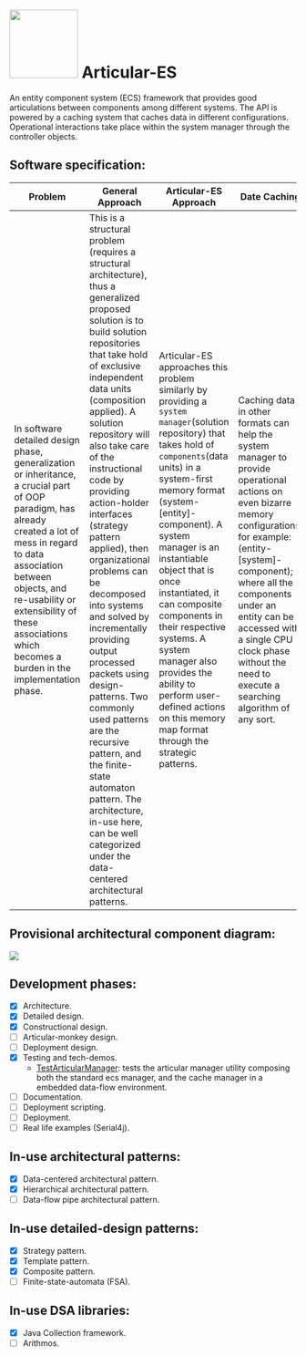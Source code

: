 # <img src="https://github.com/Software-Hardware-Codesign/Articular-ES/assets/60224159/6d7d9ff3-60f9-476e-85aa-686ca4330b7f" width=120 height=120/> Articular-ES
An entity component system (ECS) framework that provides good articulations between components
among different systems. The API is powered by a caching system that caches data in different
configurations. Operational interactions take place within the system manager through the controller
objects.

## Software specification:

| Problem                                                                                                                                                                                                                                                                                        | General Approach                                                                                                                                                                                                                                                                                                                                                                                                                                                                                                                                                                                                                                                                                                 | Articular-ES Approach                                                                                                                                                                                                                                                                                                                                                                                                                                                            | Date Caching | Articular-ES parts                                                                                                                                                                                                                                                                                                                     | Articular-monkey                                                                                                                                                              | 
|------------------------------------------------------------------------------------------------------------------------------------------------------------------------------------------------------------------------------------------------------------------------------------------------|------------------------------------------------------------------------------------------------------------------------------------------------------------------------------------------------------------------------------------------------------------------------------------------------------------------------------------------------------------------------------------------------------------------------------------------------------------------------------------------------------------------------------------------------------------------------------------------------------------------------------------------------------------------------------------------------------------------|----------------------------------------------------------------------------------------------------------------------------------------------------------------------------------------------------------------------------------------------------------------------------------------------------------------------------------------------------------------------------------------------------------------------------------------------------------------------------------|---------------------------------------------------------------------------------------------------------------------------------------------------------------------------------------------------------------------------------------------------------------------------------------------------------------------------------|-------------------------------------------------------------------------------------------------------------------------------------------------------------------------------|--------------------|
| In software detailed design phase, generalization or inheritance, a crucial part of OOP paradigm, has already created a lot of mess in regard to data association between objects, and re-usability or extensibility of these associations which becomes a burden in the implementation phase. | This is a structural problem (requires a structural architecture), thus a generalized proposed solution is to build solution repositories that take hold of exclusive independent data units (composition applied). A solution repository will also take care of the instructional code by providing action-holder interfaces (strategy pattern applied), then organizational problems can be decomposed into systems and solved by incrementally providing output processed packets using design-patterns. Two commonly used patterns are the recursive pattern, and the finite-state automaton pattern. The architecture, in-use here, can be well categorized under the data-centered architectural patterns. | Articular-ES approaches this problem similarly by providing a `system manager`(solution repository) that takes hold of `components`(data units) in a system-first memory format (system-[entity]-component). A system manager is an instantiable object that is once instantiated, it can composite components in their respective systems. A system manager also provides the ability to perform user-defined actions on this memory map format through the strategic patterns. | Caching data in other formats can help the system manager to provide operational actions on even bizarre memory configurations, for example: (entity-[system]-component); where all the components under an entity can be accessed with a single CPU clock phase without the need to execute a searching algorithm of any sort. | The main building blocks in articular-es is the _Component_ interface and the _memory maps_, and the composition between these basic constituents is the power of articular-es. System managers provide an interactive environment among systems' components through system controllers, while the _Component_ and its descendents provide the structural capabilities for the framework. ECS modules act as components' collections, and are considered components from an abstractive perspective to enable reusability in the same API, and seemless extensibility. | Articular-ES is a generalized architectural API. Specializations can be implemented easily bearing in mind the pros and weaknesses. Articular-monkey is a WIP specialization. |

## Provisional architectural component diagram:
<img src="https://github.com/Software-Hardware-Codesign/Articular-ES/blob/master/.assets/component-interface-design.svg"/>

## Development phases: 
- [x] Architecture.
- [x] Detailed design.
- [x] Constructional design.
- [ ] Articular-monkey design.
- [ ] Deployment design.
- [x] Testing and tech-demos.
    * [TestArticularManager](https://github.com/Software-Hardware-Codesign/Articular-ES/blob/master/articular-examples/src/main/java/articular/example/TestArticularManager.java): tests the articular manager utility composing both the standard ecs manager, and the cache manager in a embedded data-flow environment.  
- [ ] Documentation.
- [ ] Deployment scripting.
- [ ] Deployment.
- [ ] Real life examples (Serial4j).

## In-use architectural patterns: 
- [x] Data-centered architectural pattern.
- [x] Hierarchical architectural pattern.
- [ ] Data-flow pipe architectural pattern.

## In-use detailed-design patterns:
- [x] Strategy pattern.
- [x] Template pattern.
- [x] Composite pattern.
- [ ] Finite-state-automata (FSA).

## In-use DSA libraries: 
- [x] Java Collection framework.
- [ ] Arithmos.
